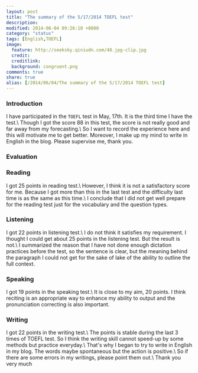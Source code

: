 ```yaml
---
layout: post
title: "The summary of the 5/17/2014 TOEFL test"
description:
modified: 2014-06-04 09:26:10 +0800
category: "status"
tags: [English,TOEFL]
image:
  feature: http://seeksky.qiniudn.com/48.jpg-clip.jpg
  credit:
  creditlink:
  background: congruent.png
comments: true
share: true
alias: [/2014/06/04/The summary of the 5/17/2014 TOEFL test]
---
```


### Introduction
I have participated in the `TOEFL` test in May, 17th. It is the third time I have the test.\\
Though I got the score 88 in this test, the score is not really good and far away from my forecasting.\\
So I want to record the experience here and this will motivate me to get better.
Moreover, I make up my mind to write in English in the blog.
Please supervise me, thank you.

<!--more-->

### Evaluation

### Reading
I got 25 points in reading test.\\
However, I think it is not a satisfactory score for me. Because I got more than this in the last test
and the difficulty last time is as the same as this time.\\
I conclude that I did not get well prepare for the reading test just for the vocabulary and the question types.

### Listening
I got 22 points in listening test.\\
I do not think it satisfies my requirement. I thought I could get about 25 points in the listening test. But the result is not.\\
I summarized the reason that I have not done enough dictation practices before the test, so the sentence is clear, but the meaning behind the paragraph I could not get for the sake of lake of the ability to
outline the full context.

### Speaking
I got 19 points in the speaking test.\\
It is close to my aim, 20 points. I think reciting is an appropriate way to enhance my ability to output and the pronunciation correcting is also important.

### Writing
I got 22 points in the writing test.\\
The points is stable during the last 3 times of TOEFL test. So I think the writing skill cannot speed-up by some methods but practice everyday.\\
That's why I began to try to write in English in my blog. The words maybe spontaneous but the action is positive.\\
So if there are some errors in my writings, please point them out.\\
Thank you very much
